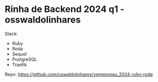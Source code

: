 # Rinha de Backend 2024 q1 - osswaldolinhares

Stack: 
 - Ruby
 - Roda
 - Sequel
 - PostgreSQL
 - Traefik


 Repo: https://github.com/oswaldolinhares/vempropau_2024-ruby-roda
 